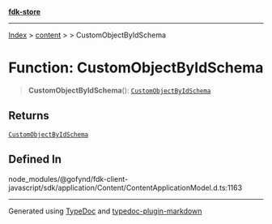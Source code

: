 [**fdk-store**](../../../README.md)
***

[Index](../../../API.md) > [content](../../README.md) > [<internal>](../README.md) > CustomObjectByIdSchema

# Function: CustomObjectByIdSchema

> **CustomObjectByIdSchema**(): [`CustomObjectByIdSchema`](../type-aliases/type-alias.CustomObjectByIdSchema.md)

## Returns

[`CustomObjectByIdSchema`](../type-aliases/type-alias.CustomObjectByIdSchema.md)

## Defined In

node\_modules/@gofynd/fdk-client-javascript/sdk/application/Content/ContentApplicationModel.d.ts:1163

***
Generated using [TypeDoc](https://typedoc.org/) and [typedoc-plugin-markdown](https://www.npmjs.com/package/typedoc-plugin-markdown)
